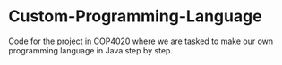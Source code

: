 # Custom-Programming-Language
Code for the project in COP4020 where we are tasked to make our own programming language in Java step by step.
